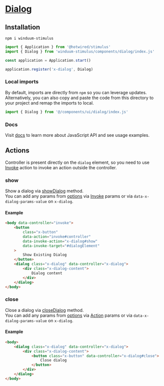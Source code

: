 # [Dialog](https://winduum.dev/docs/components/dialog.html)

## Installation
```shell
npm i winduum-stimulus
```

```js
import { Application } from '@hotwired/stimulus'
import { Dialog } from 'winduum-stimulus/components/dialog/index.js'

const application = Application.start()

application.register('x-dialog', Dialog)
```

### Local imports
By default, imports are directly from `npm` so you can leverage updates.
Alternatively, you can also copy and paste the code from this directory to your project and remap the imports to local.

```js
import { Dialog } from '@/components/ui/dialog/index.js'
```

### Docs
Visit [docs](https://winduum.dev/docs/components/dialog.html) to learn more about JavaScript API and see usage examples.

## Actions

Controller is present directly on the `dialog` element, so you need to use [Invoke](https://github.com/winduum/winduum-stimulus/tree/main/utilities/invoke) action to invoke an action outside the controller.

### show
Show a dialog via [showDialog](https://winduum.dev/docs/components/dialog.html#showdialog) method.<br>
You can add any params from [options](https://winduum.dev/docs/components/dialog.html#showoptions) via [Invoke](https://github.com/winduum/winduum-stimulus/tree/main/utilities/invoke) params or via `data-x-dialog-params-value` on `x-dialog`.

#### Example

```html
<body data-controller="invoke">
    <button
        class="x-button"
        data-action="invoke#controller"
        data-invoke-action="x-dialog#show"
        data-invoke-target="#dialogElement"
    >
        Show Existing Dialog
    </button>
    <dialog class="x-dialog" data-controller="x-dialog">
        <div class="x-dialog-content">
            Dialog content
        </div>
    </dialog>
</body>
```

### close
Close a dialog via [closeDialog](https://winduum.dev/docs/components/dialog.html#closedialog) method.<br>
You can add any params from [options](https://winduum.dev/docs/components/dialog.html#closeoptions) via [Action](https://stimulus.hotwired.dev/reference/actions#action-parameters) params or via `data-x-dialog-params-value` on `x-dialog`.

#### Example

```html
<body>
    <dialog class="x-dialog" data-controller="x-dialog">
        <div class="x-dialog-content">
            <button class="x-button" data-controller="x-dialog#close">
                Close dialog
            </button>
        </div>
    </dialog>
</body>
```
